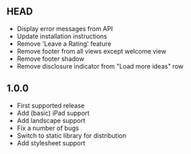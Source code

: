 ## HEAD ##

* Display error messages from API
* Update installation instructions
* Remove 'Leave a Rating' feature
* Remove footer from all views except welcome view
* Remove footer shadow
* Remove disclosure indicator from "Load more ideas" row

## 1.0.0 ##

* First supported release
* Add (basic) iPad support
* Add landscape support
* Fix a number of bugs
* Switch to static library for distribution
* Add stylesheet support
